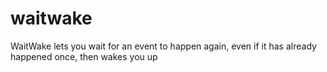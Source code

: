 waitwake
========

WaitWake lets you wait for an event to happen again, even if it has already happened once, then wakes you up